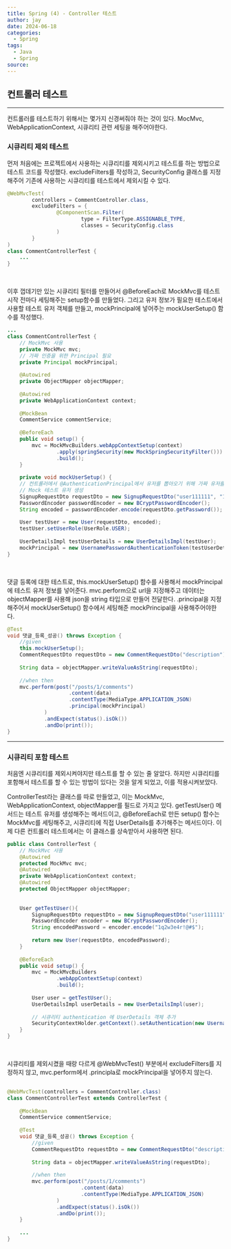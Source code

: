 ```yaml
---
title: Spring (4) - Controller 테스트
author: jay
date: 2024-06-18
categories:
  - Spring
tags:
  - Java
  - Spring
source:
---
```


## 컨트롤러 테스트
---

컨트롤러를 테스트하기 위해서는 몇가지 신경써줘야 하는 것이 있다. MocMvc, WebApplicationContext, 시큐리티 관련 세팅을 해주어야한다.


### 시큐리티 제외 테스트

먼저 처음에는 프로젝트에서 사용하는 시큐리티를 제외시키고 테스트를 하는 방법으로 테스트 코드를 작성했다.
excludeFilters를 작성하고, SecurityConfig 클래스를 지정해주어 기존에 사용하는 시큐리티를 테스트에서 제외시킬 수 있다.

```java
@WebMvcTest(  
        controllers = CommentController.class,  
        excludeFilters = {  
                @ComponentScan.Filter(  
                        type = FilterType.ASSIGNABLE_TYPE,  
                        classes = SecurityConfig.class  
                )  
        }  
)
class CommentControllerTest {
	...
}
```

<br/>

이후 껍데기만 있는 시큐리티 필터를 만들어서 @BeforeEach로 MockMvc를 테스트 시작 전마다 세팅해주는 setup함수를 만들었다. 그리고 유저 정보가 필요한 테스트에서 사용할 테스트 유저 객체를 만들고, mockPrincipal에 넣어주는 mockUserSetup() 함수를 작성했다.

```java
...
class CommentControllerTest {  
    // MockMvc 사용  
    private MockMvc mvc;  
    // 가짜 인증을 위한 Principal 필요  
    private Principal mockPrincipal;  
  
    @Autowired  
    private ObjectMapper objectMapper;  
  
    @Autowired  
    private WebApplicationContext context;  
  
    @MockBean  
    CommentService commentService;  
  
    @BeforeEach  
    public void setup() {  
        mvc = MockMvcBuilders.webAppContextSetup(context)  
                .apply(springSecurity(new MockSpringSecurityFilter())) // 테스트용으로 만든 가짜 필터를 넣어줌  
                .build();  
    }
    
    private void mockUserSetup() {  
    // 컨트롤러에서 @AuthenticationPrincipal에서 유저를 뽑아오기 위해 가짜 유저를 만들어서 Principal에  넣어준다  
    // Mock 테스트 유저 생성  
    SignupRequestDto requestDto = new SignupRequestDto("user111111", "1q2w3e4r!@#$", "tester", "test@mail.com");  
    PasswordEncoder passwordEncoder = new BCryptPasswordEncoder();  
    String encoded = passwordEncoder.encode(requestDto.getPassword());  
  
    User testUser = new User(requestDto, encoded);  
    testUser.setUserRole(UserRole.USER);  
  
    UserDetailsImpl testUserDetails = new UserDetailsImpl(testUser);  
    mockPrincipal = new UsernamePasswordAuthenticationToken(testUserDetails, "", testUserDetails.getAuthorities());  
}
```


<br/>

댓글 등록에 대한 테스트로, this.mockUserSetup() 함수를 사용해서 mockPrincipal에 테스트 유저 정보를 넣어준다. mvc.perform으로 url을 지정해주고 데이터는 objectMapper를 사용해 json을 string 타입으로 만들어 전달한다. .principal을 지정해주어서 mockUserSetup() 함수에서 세팅해준 mockPrincipal을 사용해주어야한다.

```java
@Test  
void 댓글_등록_성공() throws Exception {  
    //given  
    this.mockUserSetup();  
    CommentRequestDto requestDto = new CommentRequestDto("description");  
  
    String data = objectMapper.writeValueAsString(requestDto);  
  
    //when then  
    mvc.perform(post("/posts/1/comments")  
                    .content(data)  
                    .contentType(MediaType.APPLICATION_JSON)  
                    .principal(mockPrincipal)  
            )  
            .andExpect(status().isOk())  
            .andDo(print());  
}
```



--- 

### 시큐리티 포함 테스트

처음엔 시큐리티를 제외시켜야지만 테스트를 할 수 있는 줄 알았다. 하지만 시큐리티를 포함해서 테스트를 할 수 있는 방법이 있다는 것을 알게 되었고, 이를 적용시켜보았다.

ControllerTest라는 클래스를 따로 만들었고, 이는 MockMvc, WebApplicationContext, objectMapper를 필드로 가지고 있다. getTestUser() 메서드는 테스트 유저를 생성해주는 메서드이고, @BeforeEach로 만든 setup() 함수는 MockMvc를 세팅해주고, 시큐리티에 직접 UserDetails를 추가해주는 메서드이다. 이제 다른 컨트롤러 테스트에서는 이 클래스를 상속받아서 사용하면 된다.

```java
public class ControllerTest {  
    // MockMvc 사용  
    @Autowired  
    protected MockMvc mvc;  
    @Autowired  
    private WebApplicationContext context;  
    @Autowired  
    protected ObjectMapper objectMapper;  
  
  
    User getTestUser(){  
        SignupRequestDto requestDto = new SignupRequestDto("user111111", "1q2w3e4r!@#$", "tester", "test@mail.com");  
        PasswordEncoder encoder = new BCryptPasswordEncoder();  
        String encodedPassword = encoder.encode("1q2w3e4r!@#$");  
  
        return new User(requestDto, encodedPassword);  
    }  
  
    @BeforeEach  
    public void setup() {  
        mvc = MockMvcBuilders  
                .webAppContextSetup(context)  
                .build();  
  
        User user = getTestUser();  
        UserDetailsImpl userDetails = new UserDetailsImpl(user);  
  
        // 시큐리티 authentication 에 UserDetails 객체 추가  
        SecurityContextHolder.getContext().setAuthentication(new UsernamePasswordAuthenticationToken(userDetails,userDetails.getPassword(), userDetails.getAuthorities()));  
    }  
}
```

<br/>

시큐리티를 제외시켰을 때랑 다르게 @WebMvcTest() 부분에서 excludeFilters를 지정하지 않고, mvc.perform에서 .principla로 mockPrincipal을 넣어주지 않는다.

```java
  
@WebMvcTest(controllers = CommentController.class)  
class CommentControllerTest extends ControllerTest {  
  
    @MockBean  
    CommentService commentService;  
  
    @Test  
    void 댓글_등록_성공() throws Exception {  
        //given  
        CommentRequestDto requestDto = new CommentRequestDto("description");  
  
        String data = objectMapper.writeValueAsString(requestDto);  
  
        //when then  
        mvc.perform(post("/posts/1/comments")  
                        .content(data)  
                        .contentType(MediaType.APPLICATION_JSON)  
                )  
                .andExpect(status().isOk())  
                .andDo(print());  
    }
    
    ...
}
```

